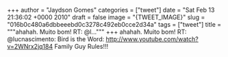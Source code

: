 
+++
author = "Jaydson Gomes"
categories = ["tweet"]
date = "Sat Feb 13 21:36:02 +0000 2010"
draft = false
image = "{TWEET_IMAGE}"
slug = "016b0c480a6dbbeeebd0c3278c492eb0cce2d34a"
tags = ["tweet"]
title = """ahahah. Muito bom! RT: @l..."""
+++
ahahah. Muito bom! RT: @lucnascimento: Bird is the Word: http://www.youtube.com/watch?v=2WNrx2jq184
Family Guy Rules!!!
